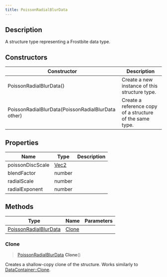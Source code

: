 ```yaml
---
title: PoissonRadialBlurData
---
```

## Description

A structure type representing a Frostbite data type.

## Constructors

| Constructor                                        | Description                                              |
| -------------------------------------------------- | -------------------------------------------------------- |
| PoissonRadialBlurData()                            | Create a new instance of this structure type.            |
| PoissonRadialBlurData(PoissonRadialBlurData other) | Create a reference copy of a structure of the same type. |

## Properties

| Name             | Type                              | Description |
| ---------------- | --------------------------------- | ----------- |
| poissonDiscScale | [Vec2](/vext/ref/shared/class/Vec2) |             |
| blendFactor      | number                            |             |
| radialScale      | number                            |             |
| radialExponent   | number                            |             |

## Methods

| Type                                           | Name            | Parameters |
| ---------------------------------------------- | --------------- | ---------- |
| [PoissonRadialBlurData](PoissonRadialBlurData) | [Clone](#clone) |            |

### Clone

> [PoissonRadialBlurData](PoissonRadialBlurData) **Clone**()

Creates a shallow-copy clone of the structure. Works similarly to [DataContainer::Clone](/vext/ref/shared/class/datacontainer#clone).
